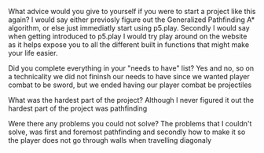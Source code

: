 What advice would you give to yourself if you were to start a project like this again?
I would say either previosly figure out the Generalized Pathfinding A* algorithm, or else just immediatly start using p5.play. Secondly I would say when getting introduced to p5.play I would try play around on the website as it helps expose you to all the different built in functions that might make your life easier.

Did you complete everything in your "needs to have" list?
Yes and no, so on a technicality we did not fininsh our needs to have since we wanted player combat to be sword, but we ended having our player combat be projectiles

What was the hardest part of the project?
Although I never figured it out the hardest part of the project was pathfinding

Were there any problems you could not solve?
The problems that I couldn't solve, was first and foremost pathfinding and secondly how to make it so the player does not go through walls when travelling diagonaly 